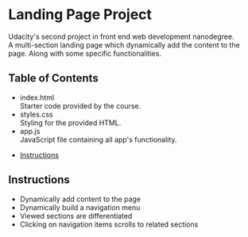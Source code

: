 # Landing Page Project
Udacity's second project in front end web development nanodegree.  
A multi-section landing page which dynamically add the content to the page. Along with some specific functionalities.
## Table of Contents
- index.html  
Starter code provided by the course.
- styles.css  
Styling for the provided HTML.
- app.js  
JavaScript file containing all app's functionality.
* [Instructions](#instructions)

## Instructions

- Dynamically add content to the page
- Dynamically build a navigation menu
- Viewed sections are differentiated
- Clicking on navigation items scrolls to related sections
